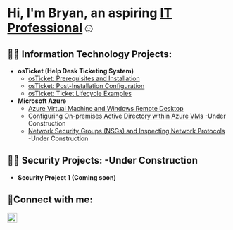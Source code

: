<h1>Hi, I'm Bryan, an aspiring <a href="https://www.linkedin.com/in/bryan-atherton-671347141/">IT Professional</a>☺</h1>

<h2>👨‍💻 Information Technology Projects:</h2>

- <b>osTicket (Help Desk Ticketing System)</b>
  - [osTicket: Prerequisites and Installation](https://github.com/BryanEAtherton/osticket-prereqs)
  - [osTicket: Post-Installation Configuration](https://github.com/BryanEAtherton/osticket-post-install-setup)
  - [osTicket: Ticket Lifecycle Examples](https://github.com/BryanEAtherton/osTicket-Ticket-Life-Cycle-Example-)
- <b>Microsoft Azure</b>
  - [Azure Virtual Machine and Windows Remote Desktop](https://github.com/BryanEAtherton/Azure-Virtual-Machine)
  - [Configuring On-premises Active Directory within Azure VMs](https://github.com/BryanEAtherton/configure-ad) -Under Construction
  - [Network Security Groups (NSGs) and Inspecting Network Protocols](https://github.com/BryanEAtherton/azure-network-protocols) -Under Construction
 
<h2>👨‍💻 Security Projects: -Under Construction</h2>

- <b>Security Project 1 (Coming soon)</b>

<h2>🤳Connect with me:</h2>


[<img align="left" alt="Josh | LinkedIn" width="22px" src="https://cdn.jsdelivr.net/npm/simple-icons@v3/icons/linkedin.svg" />][linkedin]



[linkedin]: https://www.linkedin.com/in/bryan-atherton-671347141

